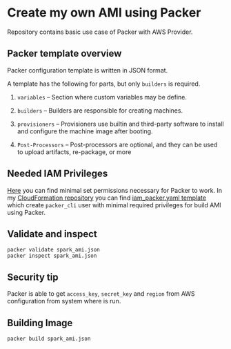 # Create my own AMI using Packer
Repository contains basic use case of Packer with AWS Provider.


## Packer template overview
Packer configuration template is written in JSON format.

A template has the following for parts, but only `builders` is required.

1. `variables` – Section where custom variables may be define.

2. `builders` – Builders are responsible for creating machines.

3. `provisioners` – Provisioners use builtin and third-party software to install 
and configure the machine image after booting.

4. `Post-Processors` – Post-processors are optional, and they can be used to upload artifacts, re-package, or more

## Needed IAM Privileges

[Here](https://www.packer.io/docs/builders/amazon#iam-task-or-instance-role) 
you can find minimal set permissions necessary for Packer to work.
In my [CloudFormation repository](https://github.com/Pr00sty) you can find 
[iam_packer.yaml template](https://github.com/Pr00sty/CloudFormation/blob/master/iam_packer.yaml) 
which create `packer_cli` user with minimal required privileges for build AMI using Packer.


## Validate and inspect

```
packer validate spark_ami.json
packer inspect spark_ami.json
```


## Security tip
Packer is able to get `access_key`, `secret_key` and `region` from AWS configuration from system where is run.

## Building Image
```
packer build spark_ami.json
```





